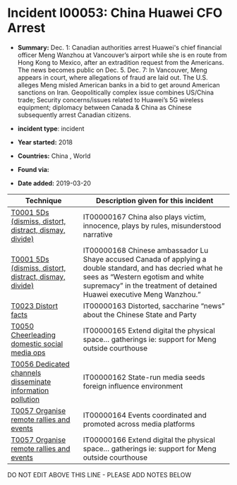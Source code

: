 # Incident I00053: China Huawei CFO Arrest

* **Summary:** Dec. 1: Canadian authorities arrest Huawei's chief financial officer Meng Wanzhou at Vancouver’s airport while she is en route from Hong Kong to Mexico, after an extradition request from the Americans. The news becomes public on Dec. 5. Dec. 7: In Vancouver, Meng appears in court, where allegations of fraud are laid out. The U.S. alleges Meng misled American banks in a bid to get around American sanctions on Iran. 
Geopolitically complex issue combines US/China trade; Security concerns/issues related to Huawei’s 5G wireless equipment; diplomacy between Canada & China as Chinese subsequently arrest Canadian citizens.

* **incident type**: incident

* **Year started:** 2018

* **Countries:** China , World

* **Found via:** 

* **Date added:** 2019-03-20
 

| Technique | Description given for this incident |
| --------- | ------------------------- |
| [T0001 5Ds (dismiss, distort, distract, dismay, divide)](../generated_pages/techniques/T0001.md) | IT00000167 China also plays victim, innocence, plays by rules, misunderstood narrative |
| [T0001 5Ds (dismiss, distort, distract, dismay, divide)](../generated_pages/techniques/T0001.md) | IT00000168 Chinese ambassador Lu Shaye accused Canada of applying a double standard, and has decried what he sees as “Western egotism and white supremacy” in the treatment of detained Huawei executive Meng Wanzhou.”  |
| [T0023 Distort facts](../generated_pages/techniques/T0023.md) | IT00000163 Distorted, saccharine “news” about the Chinese State and Party |
| [T0050 Cheerleading domestic social media ops](../generated_pages/techniques/T0050.md) | IT00000165 Extend digital the physical space… gatherings ie: support for Meng outside courthouse |
| [T0056 Dedicated channels disseminate information pollution](../generated_pages/techniques/T0056.md) | IT00000162 State-run media seeds foreign influence environment |
| [T0057 Organise remote rallies and events](../generated_pages/techniques/T0057.md) | IT00000164 Events coordinated and promoted across media platforms |
| [T0057 Organise remote rallies and events](../generated_pages/techniques/T0057.md) | IT00000166 Extend digital the physical space… gatherings ie: support for Meng outside courthouse |


DO NOT EDIT ABOVE THIS LINE - PLEASE ADD NOTES BELOW